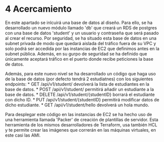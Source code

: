 # 4 Acercamiento
En este apartado se inlcuirá una base de datos al diseño. Para ello, se ha desarrollado un nuevo módulo llamado 'db' que creará un RDS de postgres con una base de datos 'student' y un usuario y contraseña que será pasado al crear el recurso.
Por seguridad, se ha situado esta base de datos en una subnet privada de modo que quedará aislada del tráfico fuera de su VPC y solo podrá ser accedida por las instancias de EC2 que definimos antes en la subnet pública. Además, en su gurpo de seguridad se ha definido que únicamente aceptará tráfico en el puerto donde recibe peticiones la base de datos.

Además, para este nuevo nivel se ha desarrollado un código que haga uso de la base de datos (por defecto tendrá 2 estudiatnes) con los siguientes endpoints:
    * GET /api/v1/student/ devolverá la lista de estudiantes en la base de datos.
    * POST /api/v1/student/ permitirá añadir un estudiante a la base de datos.
    * DELETE /api/v1/student/{studentID} borrará el estudiante con dicho ID.
    * PUT /api/v1/student/{studentID} permitirá modificar datos de dicho estudiante.
    * GET /api/v1/student/hello devolverá un hola mundo.

Para desplegar este código en las instancias de EC2 se ha hecho uso de una herramienta llamada 'Packer' de creación de plantillas de servidor. Esta herramienta de los mismos desarrolladores de Terraform, usa también HCL y te permite crear las imágenes que correrán en las máquinas virtuales, en este casi las AMI.